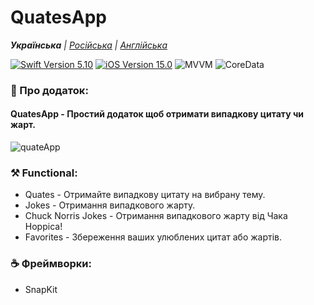 # QuatesApp
_**Українська** | [Російська](README.ru.md) | [Англійська](README.md)_

<p align="left"> 
<a href="https://swift.org">
<img src="https://img.shields.io/badge/Swift-5.10-mediumslateblue" alt="Swift Version 5.10" /></a>
<a href="https://developer.apple.com/ios/">
<img src="https://img.shields.io/badge/iOS-15.0%2B-indianred" alt="iOS Version 15.0"/></a>
<img src="https://img.shields.io/badge/MVVM-goldenrod" alt="MVVM" />
 <img src="https://img.shields.io/badge/CoreData-mediumslateblue" alt="CoreData" /></a>
</p>

### 📱 Про додаток:
#### QuatesApp - Простий додаток щоб отримати випадкову цитату чи жарт.

![quateApp](https://github.com/realeti/QuatesApp/assets/30148823/be9d8f8d-a671-443f-a0ec-4b5c5921fea5)

### ⚒ Functional:
  * Quates - Отримайте випадкову цитату на вибрану тему.
  * Jokes - Отримання випадкового жарту.
  * Chuck Norris Jokes - Отримання випадкового жарту від Чака Норріса!
  * Favorites - Збереження ваших улюблених цитат або жартів.

### ☕️ Фреймворки: 
  * SnapKit
